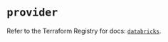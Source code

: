 # `provider`

Refer to the Terraform Registry for docs: [`databricks`](https://registry.terraform.io/providers/databricks/databricks/1.92.0/docs).
